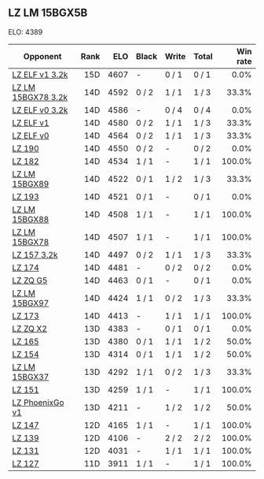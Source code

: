 ## LZ LM 15BGX5B ##

ELO: 4389

Opponent | Rank | ELO | Black | Write | Total | Win rate
---------|-----:|----:|-------|-------|-------|-------:
[LZ ELF v1 3.2k](LZ%20ELF%20v1%203.2k.md) | 15D | 4607 | - | 0 / 1 | 0 / 1 | 0.0%
[LZ LM 15BGX78 3.2k](LZ%20LM%2015BGX78%203.2k.md) | 14D | 4592 | 0 / 2 | 1 / 1 | 1 / 3 | 33.3%
[LZ ELF v0 3.2k](LZ%20ELF%20v0%203.2k.md) | 14D | 4586 | - | 0 / 4 | 0 / 4 | 0.0%
[LZ ELF v1](LZ%20ELF%20v1.md) | 14D | 4580 | 0 / 2 | 1 / 1 | 1 / 3 | 33.3%
[LZ ELF v0](LZ%20ELF%20v0.md) | 14D | 4564 | 0 / 2 | 1 / 1 | 1 / 3 | 33.3%
[LZ 190](LZ%20190.md) | 14D | 4550 | 0 / 2 | - | 0 / 2 | 0.0%
[LZ 182](LZ%20182.md) | 14D | 4534 | 1 / 1 | - | 1 / 1 | 100.0%
[LZ LM 15BGX89](LZ%20LM%2015BGX89.md) | 14D | 4522 | 0 / 1 | 1 / 2 | 1 / 3 | 33.3%
[LZ 193](LZ%20193.md) | 14D | 4521 | 0 / 1 | - | 0 / 1 | 0.0%
[LZ LM 15BGX88](LZ%20LM%2015BGX88.md) | 14D | 4508 | 1 / 1 | - | 1 / 1 | 100.0%
[LZ LM 15BGX78](LZ%20LM%2015BGX78.md) | 14D | 4507 | 1 / 1 | - | 1 / 1 | 100.0%
[LZ 157 3.2k](LZ%20157%203.2k.md) | 14D | 4497 | 0 / 2 | 1 / 1 | 1 / 3 | 33.3%
[LZ 174](LZ%20174.md) | 14D | 4481 | - | 0 / 2 | 0 / 2 | 0.0%
[LZ ZQ G5](LZ%20ZQ%20G5.md) | 14D | 4463 | 0 / 1 | - | 0 / 1 | 0.0%
[LZ LM 15BGX97](LZ%20LM%2015BGX97.md) | 14D | 4424 | 1 / 1 | 0 / 2 | 1 / 3 | 33.3%
[LZ 173](LZ%20173.md) | 14D | 4413 | - | 1 / 1 | 1 / 1 | 100.0%
[LZ ZQ X2](LZ%20ZQ%20X2.md) | 13D | 4383 | - | 0 / 1 | 0 / 1 | 0.0%
[LZ 165](LZ%20165.md) | 13D | 4380 | 0 / 1 | 1 / 1 | 1 / 2 | 50.0%
[LZ 154](LZ%20154.md) | 13D | 4314 | 0 / 1 | 1 / 1 | 1 / 2 | 50.0%
[LZ LM 15BGX37](LZ%20LM%2015BGX37.md) | 13D | 4292 | 1 / 1 | 0 / 2 | 1 / 3 | 33.3%
[LZ 151](LZ%20151.md) | 13D | 4259 | 1 / 1 | - | 1 / 1 | 100.0%
[LZ PhoenixGo v1](LZ%20PhoenixGo%20v1.md) | 13D | 4211 | - | 1 / 2 | 1 / 2 | 50.0%
[LZ 147](LZ%20147.md) | 12D | 4165 | 1 / 1 | - | 1 / 1 | 100.0%
[LZ 139](LZ%20139.md) | 12D | 4106 | - | 2 / 2 | 2 / 2 | 100.0%
[LZ 131](LZ%20131.md) | 12D | 4031 | - | 1 / 1 | 1 / 1 | 100.0%
[LZ 127](LZ%20127.md) | 11D | 3911 | 1 / 1 | - | 1 / 1 | 100.0%
